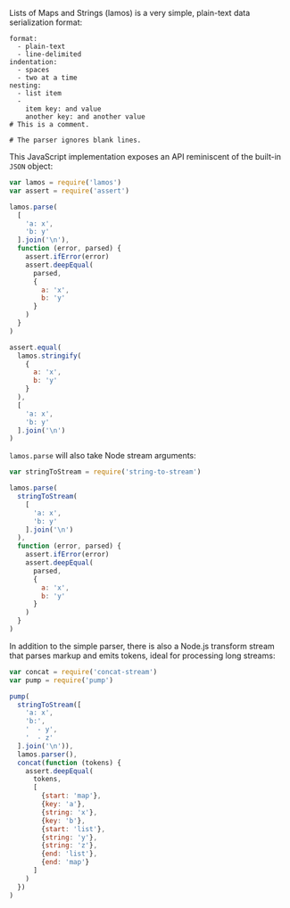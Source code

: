 Lists of Maps and Strings (lamos) is a very simple, plain-text data serialization format:

```lamos
format:
  - plain-text
  - line-delimited
indentation:
  - spaces
  - two at a time
nesting:
  - list item
  -
    item key: and value
    another key: and another value
# This is a comment.

# The parser ignores blank lines.
```

This JavaScript implementation exposes an API reminiscent of the built-in `JSON` object:

```javascript
var lamos = require('lamos')
var assert = require('assert')

lamos.parse(
  [
    'a: x',
    'b: y'
  ].join('\n'),
  function (error, parsed) {
    assert.ifError(error)
    assert.deepEqual(
      parsed,
      {
        a: 'x',
        b: 'y'
      }
    )
  }
)

assert.equal(
  lamos.stringify(
    {
      a: 'x',
      b: 'y'
    }
  ),
  [
    'a: x',
    'b: y'
  ].join('\n')
)
```

`lamos.parse` will also take Node stream arguments:

```javascript
var stringToStream = require('string-to-stream')

lamos.parse(
  stringToStream(
    [
      'a: x',
      'b: y'
    ].join('\n')
  ),
  function (error, parsed) {
    assert.ifError(error)
    assert.deepEqual(
      parsed,
      {
        a: 'x',
        b: 'y'
      }
    )
  }
)
```

In addition to the simple parser, there is also a Node.js transform stream that parses markup and emits tokens, ideal for processing long streams:

```javascript
var concat = require('concat-stream')
var pump = require('pump')

pump(
  stringToStream([
    'a: x',
    'b:',
    '  - y',
    '  - z'
  ].join('\n')),
  lamos.parser(),
  concat(function (tokens) {
    assert.deepEqual(
      tokens,
      [
        {start: 'map'},
        {key: 'a'},
        {string: 'x'},
        {key: 'b'},
        {start: 'list'},
        {string: 'y'},
        {string: 'z'},
        {end: 'list'},
        {end: 'map'}
      ]
    )
  })
)
```
